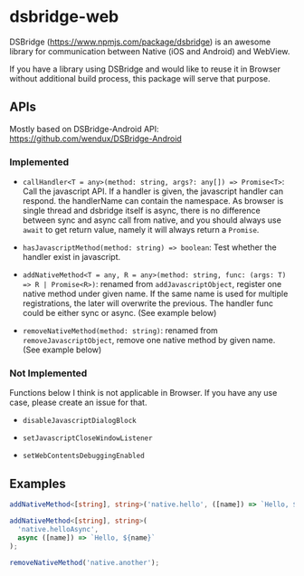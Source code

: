 # dsbridge-web

DSBridge (https://www.npmjs.com/package/dsbridge) is an awesome library for communication between Native (iOS and Android) and WebView.

If you have a library using DSBridge and would like to reuse it in Browser without additional build process, this package will serve that purpose.

## APIs

Mostly based on DSBridge-Android API: https://github.com/wendux/DSBridge-Android

### Implemented

- `callHandler<T = any>(method: string, args?: any[]) => Promise<T>`: Call the javascript API. If a handler is given, the javascript handler can respond. the handlerName can contain the namespace. As browser is single thread and dsbridge itself is async, there is no difference between sync and async call from native, and you should always use `await` to get return value, namely it will always return a `Promise`.

- `hasJavascriptMethod(method: string) => boolean`: Test whether the handler exist in javascript.

- `addNativeMethod<T = any, R = any>(method: string, func: (args: T) => R | Promise<R>)`: renamed from `addJavascriptObject`, register one native method under given name. If the same name is used for multiple registrations, the later will overwrite the previous. The handler func could be either sync or async. (See example below)

- `removeNativeMethod(method: string)`: renamed from `removeJavascriptObject`, remove one native method by given name. (See example below)

### Not Implemented

Functions below I think is not applicable in Browser. If you have any use case, please create an issue for that.

- `disableJavascriptDialogBlock`

- `setJavascriptCloseWindowListener`

- `setWebContentsDebuggingEnabled`

## Examples

```ts
addNativeMethod<[string], string>('native.hello', ([name]) => `Hello, ${name}`);

addNativeMethod<[string], string>(
  'native.helloAsync',
  async ([name]) => `Hello, ${name}`
);

removeNativeMethod('native.another');
```
